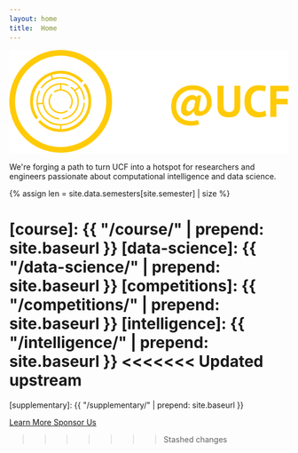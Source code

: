 ```yaml
---
layout: home
title:  Home
---
```


<img id="landing-logomark" class="pb-3"
     src="/assets/brand/fullmark/dark-bg-ready.svg"
     />

We're forging a path to turn UCF into a hotspot for researchers and engineers
passionate about computational intelligence and data science.

{% assign len = site.data.semesters[site.semester] | size %}

[course]: {{ "/course/" | prepend: site.baseurl }}
[data-science]: {{ "/data-science/" | prepend: site.baseurl }}
[competitions]: {{ "/competitions/" | prepend: site.baseurl }}
[intelligence]: {{ "/intelligence/" | prepend: site.baseurl }}
<<<<<<< Updated upstream
=======
[supplementary]: {{ "/supplementary/" | prepend: site.baseurl }}

<a class="mr-4 btn btn-info" href="/about"> Learn More </a>
<a class="mr-4 btn btn-warning" href="/sponsors"> Sponsor Us </a>
>>>>>>> Stashed changes
